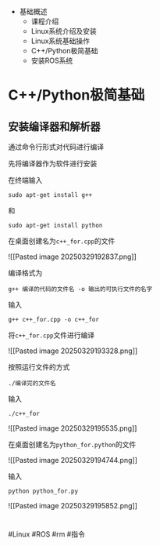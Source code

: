 - 基础概述
	- 课程介绍
	- Linux系统介绍及安装
	- Linux系统基础操作
	- C++/Python极简基础
	- 安装ROS系统


# C++/Python极简基础

## 安装编译器和解析器

通过命令行形式对代码进行编译

先将编译器作为软件进行安装

在终端输入

```Linux
sudo apt-get install g++
```

和

```Linux
sudo apt-get install python
```

在桌面创建名为`c++_for.cpp`的文件

![[Pasted image 20250329192837.png]]

编译格式为

```Linux
g++ 编译的代码的文件名 -o 输出的可执行文件的名字
```

输入

```Linux
g++ c++_for.cpp -o c++_for
```

将`c++_for.cpp`文件进行编译

![[Pasted image 20250329193328.png]]

按照运行文件的方式

```Linux
./编译完的文件名
```

输入

```Linux
./c++_for
```

![[Pasted image 20250329195535.png]]

在桌面创建名为`python_for.python`的文件

![[Pasted image 20250329194744.png]]

输入

```Linux
python python_for.py
```

![[Pasted image 20250329195852.png]]

#

#Linux #ROS #rm #指令 


